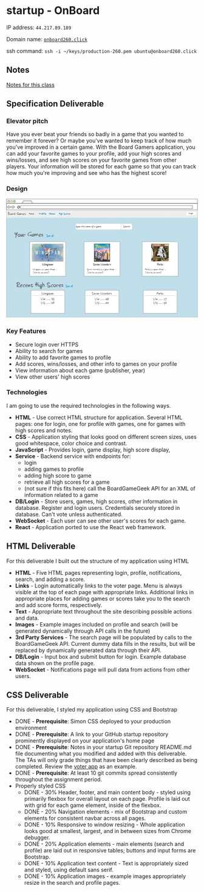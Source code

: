 # startup - OnBoard

IP address: `44.217.89.189`

Domain name: [`onboard260.click`](https://onboard260.click)

ssh command: `ssh -i ~/keys/production-260.pem ubuntu@onboard260.click`

## Notes
[Notes for this class](notes.md)

## Specification Deliverable

### Elevator pitch
Have you ever beat your friends so badly in a game that you wanted to remember it forever? Or maybe you've wanted to keep track of how much you've improved in a certain game. With the Board Gamers application, you can add your favorite games to your profile, add your high scores and wins/losses, and see high scores on your favorite games from other players. Your information will be stored for each game so that you can track how much you're improving and see who has the highest score!

### Design
![Mockup of the board game web page design, showing login, games, high scores](/cropped_final_design.jpg)

### Key Features
* Secure login over HTTPS
* Ability to search for games
* Ability to add favorite games to profile
* Add scores, wins/losses, and other info to games on your profile
* View information about each game (publisher, year)
* View other users' high scores


### Technologies
I am going to use the required technologies in the following ways.
* **HTML** - Use correct HTML structure for application. Several HTML pages: one for login, one for profile with games, one for games with high scores and notes.
* **CSS** - Application styling that looks good on different screen sizes, uses good whitespace, color choice and contrast.
* **JavaScript** - Provides login, game display, high score display, 
* **Service** - Backend service with endpoints for:
    * login
    * adding games to profile
    * adding high score to game
    * retrieve all high scores for a game
    * (not sure if this fits here) call the BoardGameGeek API for an XML of information related to a game
* **DB/Login** - Store users, games, high scores, other information in database. Register and login users. Credentials securely stored in database. Can't vote unless authenticated.
* **WebSocket** - Each user can see other user's scores for each game.
* **React** - Application ported to use the React web framework.

## HTML Deliverable

For this deliverable I built out the structure of my application using HTML
* **HTML** - Five HTML pages representing login, profile, notifications, search, and adding a score.
* **Links** - Login automatically links to the voter page. Menu is always visible at the top of each page with appropriate links. Additional links in appropriate places for adding games or scores take you to the search and add score forms, respectively.
* **Text** - Appropriate text throughout the site describing possible actions and data.
* **Images** - Example images included on profile and search (will be generated dynamically through API calls in the future)
* **3rd Party Services** - The search page will be populated by calls to the BoardGameGeek API. Current dummy data fills in the results, but will be replaced by dynamically generated data through their API.
* **DB/Login** - Input box and submit button for login. Example database data shown on the profile page.
* **WebSocket** - Notifications page will pull data from actions from other users.


## CSS Deliverable

For this deliverable, I styled my application using CSS and Bootstrap
- DONE - **Prerequisite**: Simon CSS deployed to your production environment
- DONE - **Prerequisite**: A link to your GitHub startup repository prominently displayed on your application's home page
- DONE - **Prerequisite**: Notes in your startup Git repository README.md file documenting what you modified and added with this deliverable. The TAs will only grade things that have been clearly described as being completed. Review the [voter app](https://github.com/webprogramming260/startup-example) as an example.
- DONE - **Prerequisite**: At least 10 git commits spread consistently throughout the assignment period.
- Properly styled CSS
  - DONE - 30% Header, footer, and main content body - styled using primarily flexbox for overall layout on each page. Profile is laid out with grid for each game element, inside of the flexbox.
  - DONE - 20% Navigation elements - mix of Bootstrap and custom elements for consistent navbar across all pages.
  - DONE - 10% Responsive to window resizing - Whole application looks good at smallest, largest, and in between sizes from Chrome debugger.
  - DONE - 20% Application elements - main elements (search and profile) are laid out in responsive tables; buttons and input forms are Bootstrap.
  - DONE - 10% Application text content - Text is appropriately sized and styled, using default sans serif.
  - DONE - 10% Application images - example images appropriately resize in the search and profile pages.